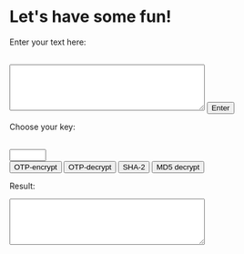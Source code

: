 <h1>Let's have some fun!</h1>
<p>Enter your text here:</p><br>
<textarea rows="5" cols="40" id="myTextarea"></textarea> 
<input type="submit" value="Enter">

<p>Choose your key:</p><br>
<form action="/action_page.php">
<input type="number" name="quantity" min="1" max="100"><br>
<input type="submit" value="OTP-encrypt"> <input type="submit" value="OTP-decrypt"> <input type="submit" value="SHA-2"> <input type="submit" value="MD5 decrypt">

<p>Result:</p>
<textarea rows="5" cols="40" id="myTextarea"> </textarea>
